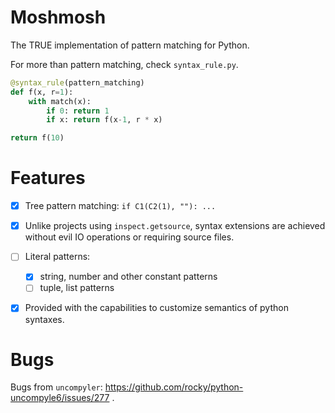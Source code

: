 # Moshmosh

The TRUE implementation of pattern matching for Python.

For more than pattern matching, check `syntax_rule.py`.

```python
@syntax_rule(pattern_matching)
def f(x, r=1):
    with match(x):
        if 0: return 1
        if x: return f(x-1, r * x)

return f(10)
```

# Features

- [x] Tree pattern matching: `if C1(C2(1), ""): ...`

- [x] Unlike projects using `inspect.getsource`, syntax extensions are achieved without evil IO operations or requiring source files.

- [ ] Literal patterns:
    - [x] string, number and other constant patterns
    - [ ] tuple, list patterns

- [x] Provided with the capabilities to customize semantics of python syntaxes.

# Bugs

Bugs from `uncompyler`: https://github.com/rocky/python-uncompyle6/issues/277 .
